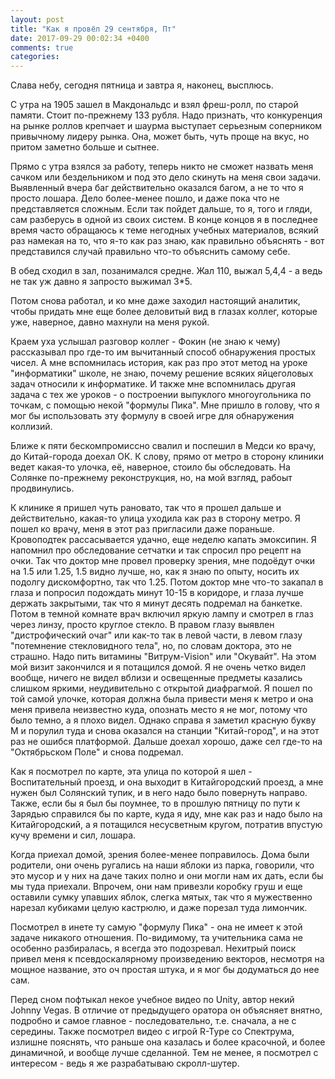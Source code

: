```yaml
---
layout: post
title: "Как я провёл 29 сентября, Пт"
date: 2017-09-29 00:02:34 +0400
comments: true
categories: 
---
```

Слава небу, сегодня пятница и завтра я, наконец, высплюсь.

С утра на 1905 зашел в Макдональдс и взял фреш-ролл, по старой памяти. Стоит по-прежнему 133 рубля. Надо признать, что конкуренция на рынке роллов крепчает и шаурма выступает серьезным соперником привычному лидеру рынка. Она, может быть, чуть проще на вкус, но притом заметно больше и сытнее.

Прямо с утра взялся за работу, теперь никто не сможет назвать меня сачком или бездельником и под это дело скинуть на меня свои задачи. Выявленный вчера баг действительно оказался багом, а не то что я просто лошара. Дело более-менее пошло, и даже пока что не представляется сложным. Если так пойдет дальше, то я, того и гляди, сам разберусь в одной из своих систем. В конце концов я в последнее время часто обращаюсь к теме негодных учебных материалов, всякий раз намекая на то, что я-то как раз знаю, как правильно объяснять - вот представился случай правильно что-то объяснить самому себе.

В обед сходил в зал, позанимался средне. Жал 110, выжал 5,4,4 - а ведь не так уж давно я запросто выжимал 3\*5.

Потом снова работал, и ко мне даже заходил настоящий аналитик, чтобы придать мне еще более деловитый вид в глазах коллег, которые уже, наверное, давно махнули на меня рукой.

Краем уха услышал разговор коллег - Фокин (не знаю к чему) рассказывал про где-то им вычитанный способ обнаружения простых чисел. А мне вспомнилась история, как раз про этот метод на уроке "информатики" школе, не знаю, почему решение всяких яйцеголовых задач относили к информатике. И также мне вспомнилась другая задача с тех же уроков - о построении выпуклого многоугольника по точкам, с помощью некой "формулы Пика". Мне пришло в голову, что я мог бы использовать эту формулу в своей игре для обнаружения коллизий.

Ближе к пяти бескомпромиссно свалил и поспешил в Медси ко врачу, до Китай-города доехал ОК. К слову, прямо от метро в сторону клиники ведет какая-то улочка, её, наверное, стоило бы обследовать. На Солянке по-прежнему реконструкция, но, на мой взгляд, рабоыт продвинулись.

К клинике я пришел чуть рановато, так что я прошел дальше и действительно, какая-то улица уходила как раз в сторону метро. Я пошел ко врачу, меня в этот раз пригласили даже пораньше. Кровоподтек рассасывается удачно, еще неделю капать эмоксипин. Я напомнил про обследование сетчатки и так спросил про рецепт на очки. Так что доктор мне провел проверку зрения, мне подоёдут очки на 1.5 или 1.25, 1.5 видно лучше, но, как я знаю по опыту, носить их подолгу дискомфортно, так что 1.25. Потом доктор мне что-то закапал в глаза и попросил подождать минут 10-15 в коридоре, и глаза лучше держать закрытыми, так что я минут десять подремал на банкетке. Потом в темной комнате врач включил яркую лампу и смотрел в глаз через линзу, просто круглое стекло. В правом глазу выявлен "дистрофический очаг" или как-то так в левой части, в левом глазу "потемнение стекловидного тела", но, по словам доктора, это не страшно. Надо пить витамины "Витрум-Vision" или "Окувайт". На этом мой визит закончился и я потащился домой. Я не очень четко видел вообще, ничего не видел вблизи и освещенные предметы казались слишком яркими, неудивительно с открытой диафрагмой. Я пошел по той самой улочке, которая должна была привести меня к метро и она меня привела неизвестно куда, опознать место я не мог, потому что было темно, а я плохо видел. Однако справа я заметил красную букву М и порулил туда и снова оказался на станции "Китай-город", и на этот раз не ошибся платформой. Дальше доехал хорошо, даже сел где-то на "Октябрьском Поле" и снова подремал.

Как я посмотрел по карте, эта улица по которой я шел - Воспитательный проезд, и она выходит в Китайгородский проезд, а мне нужен был Солянский тупик, и в него надо было повернуть направо. Также, если бы я был бы поумнее, то в прошлую пятницу по пути к Зарядью справился бы по карте, куда я иду, мне как раз и надо было на Китайгородский, а я потащился несусветным кругом, потратив впустую кучу времени и сил, лошара.

Когда приехал домой, зрения более-менее поправилось. Дома были родители, они очень ругались на наши яблоки из парка, говорили, что это мусор и у них на даче таких полно и они могли нам их дать, если бы мы туда приехали. Впрочем, они нам привезли коробку груш и еще оставили сумку упавших яблок, слегка мятых, так что я мужественно нарезал кубиками целую кастрюлю, и даже порезал туда лимончик. 

Посмотрел в инете ту самую "формулу Пика" - она не имеет к этой задаче никакого отношения. По-видимому, та учительника сама не особенно разбиралась, я всегда это подозревал. Нехитрый поиск привел меня к псевдоскалярному произведению векторов, несмотря на мощное название, это оч простая штука, и я мог бы додуматься до нее сам.

Перед сном пофтыкал некое учебное видео по Unity, автор некий Johnny Vegas. В отличие от предыдущего оратора он объясняет внятно, подробно и самое главное - последовательно, т.е. сначала, а не с середины. Также посмотрел видео с игрой R-Type со Спектрума, излишне пояснять, что раньше она казалась и более красочной, и более динамичной, и вообще лучше сделанной. Тем не менее, я посмотрел с интересом - ведь я же разрабатываю скролл-шутер. 